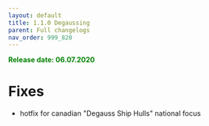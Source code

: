 ```yaml
---
layout: default
title: 1.1.0 Degaussing
parent: Full changelogs
nav_order: 999_820
---
```


<p style="color: green; font-weight: bold">Release date: 06.07.2020</p>

# Fixes
* hotfix for canadian "Degauss Ship Hulls" national focus
